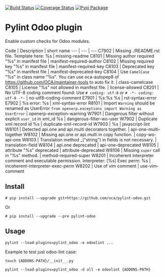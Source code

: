 [![Build Status](https://travis-ci.org/OCA/pylint-odoo.svg?branch=master)](https://travis-ci.org/OCA/pylint-odoo)
[![Coverage Status](https://coveralls.io/repos/OCA/pylint-odoo/badge.svg?branch=master&service=github)](https://coveralls.io/github/OCA/pylint-odoo?branch=master)
[![Pypi Package](https://img.shields.io/pypi/v/pylint-odoo.svg)](https://pypi.python.org/pypi/pylint-odoo)



# Pylint Odoo plugin

Enable custom checks for Odoo modules.

[//]: # (checks)
Code | Description | short name
--- | --- | ---
C7902 | Missing ./README.rst file. Template here: %s | missing-readme
C8101 | Missing author required "%s" in manifest file | manifest-required-author
C8102 | Missing required key "%s" in manifest file | manifest-required-key
C8103 | Deprecated key "%s" in manifest file | manifest-deprecated-key
C8104 | Use `CamelCase` "%s" in class name "%s". You can use oca-autopep8 of https://github.com/OCA/maintainer-tools to auto fix it. | class-camelcase
C8105 | License "%s" not allowed in manifest file. | license-allowed
C8201 | No UTF-8 coding comment found: Use `# coding: utf-8` or `# -*- coding: utf-8 -*-` | no-utf8-coding-comment
E7901 | %s:%s %s | rst-syntax-error
E7902 | %s error: %s | xml-syntax-error
R8101 | Import `Warning` should be renamed as UserError `from openerp.exceptions import Warning as UserError` | openerp-exception-warning
W7901 | Dangerous filter without explicit `user_id` in xml_id %s | dangerous-filter-wo-user
W7902 | Duplicate xml record id %s | duplicate-xml-record-id
W7903 | %s | javascript-lint
W8101 | Detected api.one and api.multi decorators together. | api-one-multi-together
W8102 | Missing api.one or api.multi in copy function. | copy-wo-api-one
W8103 | Translation method _("string") in fields is not necessary. | translation-field
W8104 | api.one deprecated | api-one-deprecated
W8105 | attribute "%s" deprecated | attribute-deprecated
W8106 | Missing `super` call in "%s" method. | method-required-super
W8201 | Incoherent interpreter comment and executable permission. Interpreter: [%s] Exec perm: %s | incoherent-interpreter-exec-perm
W8202 | Use of vim comment | use-vim-comment

[//]: # (end checks)


## Install
`# pip install --upgrade git+https://github.com/oca/pylint-odoo.git`

Or

`# pip install --upgrade --pre pylint-odoo`


## Usage

 `pylint --load-plugins=pylint_odoo -e odoolint ...`

 
 Example to test just odoo-lint case:

 `touch {ADDONS-PATH}/__init__.py`
 
 `pylint --load-plugins=pylint_odoo -d all -e odoolint {ADDONS-PATH}`
